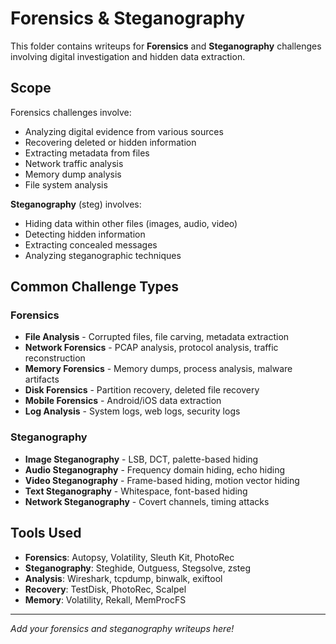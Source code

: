 # Forensics & Steganography

This folder contains writeups for **Forensics** and **Steganography** challenges involving digital investigation and hidden data extraction.

## Scope

Forensics challenges involve:
- Analyzing digital evidence from various sources
- Recovering deleted or hidden information
- Extracting metadata from files
- Network traffic analysis
- Memory dump analysis
- File system analysis

**Steganography** (steg) involves:
- Hiding data within other files (images, audio, video)
- Detecting hidden information
- Extracting concealed messages
- Analyzing steganographic techniques

## Common Challenge Types

### Forensics
- **File Analysis** - Corrupted files, file carving, metadata extraction
- **Network Forensics** - PCAP analysis, protocol analysis, traffic reconstruction
- **Memory Forensics** - Memory dumps, process analysis, malware artifacts
- **Disk Forensics** - Partition recovery, deleted file recovery
- **Mobile Forensics** - Android/iOS data extraction
- **Log Analysis** - System logs, web logs, security logs

### Steganography
- **Image Steganography** - LSB, DCT, palette-based hiding
- **Audio Steganography** - Frequency domain hiding, echo hiding
- **Video Steganography** - Frame-based hiding, motion vector hiding
- **Text Steganography** - Whitespace, font-based hiding
- **Network Steganography** - Covert channels, timing attacks

## Tools Used

- **Forensics**: Autopsy, Volatility, Sleuth Kit, PhotoRec
- **Steganography**: Steghide, Outguess, Stegsolve, zsteg
- **Analysis**: Wireshark, tcpdump, binwalk, exiftool
- **Recovery**: TestDisk, PhotoRec, Scalpel
- **Memory**: Volatility, Rekall, MemProcFS

---

*Add your forensics and steganography writeups here!*
